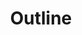 ---
draft: false
title: Outline
content:
  id: outline
  name: Outline
  logo: /images/applications/documentation/outline/logo.png
  website: https://www.getoutline.com/
  iframe_website: /website-iframe/applications/documentation/outline
  dashboardImage: /images/applications/documentation/outline/screenshot-1.png
  short_description: Outline is a fast wiki and knowledge base for growing teams - an alternative to Google Docs.
  description: Built from the ground up for knowledge bases and wikis, Outline is an intuitive editor with markdown support, slash commands, rich embeds, and more. It can be on-premise or in the cloud. It's beautiful and rich in features. Outline is a great place to keep your team’s shared knowledge accessible, searchable and coordinated.
  features:
    - title: Built for digital
      description: Outline is an intuitive editor built for the digital world instead of paper. It supports markdown, slash commands, and rich embeds.
    - title: Structured & instantly searchable
      description: With Outline, you can nest documents in a hierarchy, automatically build a rich network of backlinks and search across all the team's knowledge.
    - title: Cloud hosted or on-premise
      description: Outline is available as a cloud-hosted service that's always up-to-date or as a self-hosted installation.
    - title: Access control & permissions
      description: Outline allows you to manage access to your knowledge base with read & write permissions, user groups, guest users, public sharing, and more.
  screenshots:
    - /images/applications/documentation/outline/screenshot-1.png
    - /images/applications/documentation/outline/screenshot-2.png
---